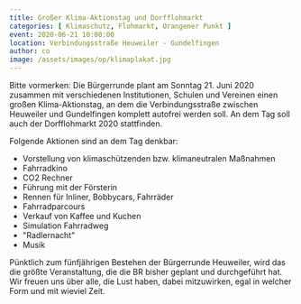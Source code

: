 ```yaml
---
title: Großer Klima-Aktionstag und Dorfflohmarkt
categories: [ Klimaschutz, Flohmarkt, Orangener Punkt ]
event: 2020-06-21 10:00:00
location: Verbindungsstraße Heuweiler - Gundelfingen
author: co
image: /assets/images/op/klimaplakat.jpg
---
```

Bitte vormerken: Die Bürgerrunde plant am Sonntag 21. Juni 2020 zusammen mit verschiedenen Institutionen, Schulen und Vereinen einen großen Klima-Aktionstag, an dem die Verbindungsstraße zwischen Heuweiler und Gundelfingen komplett autofrei werden soll. An dem Tag soll auch der Dorfflohmarkt 2020 stattfinden.

Folgende Aktionen sind an dem Tag denkbar:

- Vorstellung von klimaschützenden bzw. klimaneutralen Maßnahmen
- Fahrradkino
- CO2 Rechner
- Führung mit der Försterin 
- Rennen für Inliner, Bobbycars, Fahrräder
- Fahrradparcours
- Verkauf von Kaffee und Kuchen
- Simulation Fahrradweg
- "Radlernacht"
- Musik

Pünktlich zum fünfjährigen Bestehen der Bürgerrunde Heuweiler, wird das die größte Veranstaltung, die die BR bisher geplant und durchgeführt hat. Wir freuen uns über alle, die Lust haben, dabei mitzuwirken, egal in welcher Form und mit wieviel Zeit.
